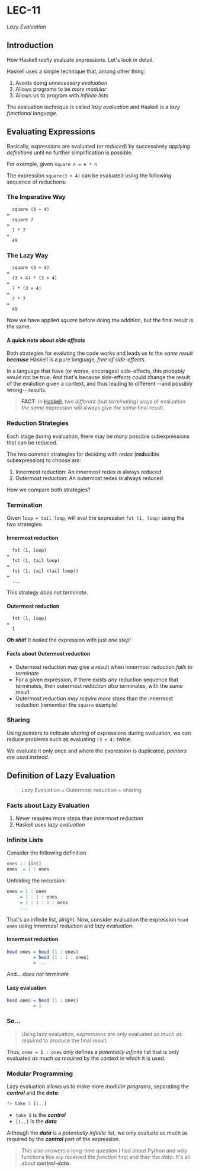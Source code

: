 # LEC-11

_Lazy Evaluation_

## Introduction

How Haskell _really_ evaluate expressions. Let's look in detail.

Haskell uses a simple technique that, among other thing:

1. Avoids doing _unnecessary evaluation_
2. Allows programs to be _more modular_
3. Allows us to program with _infinite lists_

The evaluation technique is called _lazy evaluation_ and Haskell is a _lazy functional language_.

## Evaluating Expressions

Basically, expressions are evaluated (or _reduced_) by successively _applying definitions_ until no further simplification is possible.

For example, given `square n = n * n`

The expression `square(3 + 4)` can be evaluated using the following sequence of reductions:

### The Imperative Way

```
  square (3 + 4)
=
  square 7
=
  7 * 7
=
  49
```

### The Lazy Way

```
  square (3 + 4)
=
  (3 + 4) * (3 + 4)
=
  7 * (3 + 4)
=
  7 * 7
=
  49
```

Now we have applied _square_ before doing the addition, but the final result is the same.

#### A quick note about _side effects_

Both strategies for evaluting the code works and leads us to the _same result_ ***because*** Haskell is a pure language, _free of side-effects_.

In a language that have (or worse, encorages) side-effects, this probably would not be true. And that's because side-effects could change the result of the evalution given a context, and thus leading to different --and possibly wrong-- results.

> **FACT**: In [Haskell](https://wiki.haskell.org), two _different_ (but _terminating_) ways of evaluation _the same_ expression will always give _the same_ final result.

### Reduction Strategies

Each stage during evaluation, there may be _many_ possible subexpressions that can be reduced.

The two common strategies for deciding with _redex_ (**red**ucible sub**ex**pression) to choose are:

1. Innermost reduction: An innermost redex is always reduced
2. Outermost reduction: An outermost redex is always reduced

How we compare both strategies?

### Termination

Given `loop = tail loop`, will eval the expression `fst (1, loop)` using the two strategies.

#### Innermost reduction

```
  fst (1, loop)
=
  fst (1, tail loop)
=
  fst (1, tail (tail loop))
=
  ...
```

This strategy _does not terminate_.

#### Outermost reduction

```
  fst (1, loop)
=
  1
```

***Oh shit!*** It _nailed_ the expression with just _one step_!

#### Facts about Outermost reduction

* Outermost reduction may give a result when innermost reduction _fails to terminate_
* For a given expression, if there exists _any_ reduction sequence that terminates, then outermost reduction _also_ terminates, with the _same result_
* Outermost reduction _may require more steps_ than the innermost reduction (remember the `square` example)

### Sharing

Using _pointers_ to indicate _sharing_ of expressions during evaluation, we can reduce problems such as evaluating `(3 + 4)` twice.

We evaluate it only once and where the expression is duplicated, _pointers are used instead_.

## Definition of Lazy Evaluation

> Lazy Evaluation = Outermost reduction + sharing

### Facts about Lazy Evaluation

1. _Never_ requires more steps than innermost reduction
2. Haskell uses _lazy evaluation_

### Infinite Lists

Consider the following definition

```haskell
ones :: [Int]
ones  = 1 : ones
```

Unfolding the recursion:

```haskell
ones = 1 : ones
     = 1 : 1 : ones
     = 1 : 1 : 1 : ones
     ...
```

That's an infinite list, alright. Now, consider evaluation the expression `head ones` using _innermost reduction_ and _lazy evaluation_.

#### Innermost reduction

```haskell
head ones = head (1 : ones)
          = head (1 : 1 : ones)
          = ...
```

And... _does not terminate_

#### Lazy evaluation

```haskell
head ones = head (1 : ones)
          = 1
```

### So...

> Using lazy evaluation, expressions are only evaluated as _much as required_ to produce the final result.

Thus, `ones = 1 : ones` only defines a _potentially infinite_ list that is only evaluated _as much as required_ by the context in which it is used.

### Modular Programming

Lazy evaluation allows us to make more _modular programs_, separating the ***control*** and the ***data***:

```haskell
?> take 5 [1..]
```

* `take 5` is the ***control***
* `[1..]` is the ***data***

Although the ***data*** is a _potentially infinite_ list, we only evaluate as much as required by the ***control*** part of the expression.

> This also answers a long-time question I had about Python and _why_ functions like `map` received the _function_ first and than the _data_. It's all about ***control-data***.
